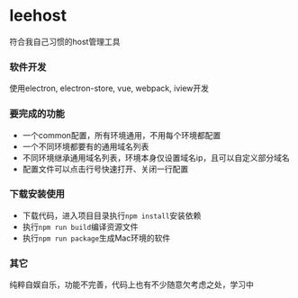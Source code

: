 # leehost

符合我自己习惯的host管理工具

### 软件开发
使用electron, electron-store, vue, webpack, iview开发

### 要完成的功能
+ 一个common配置，所有环境通用，不用每个环境都配置
+ 一个不同环境都要有的通用域名列表
+ 不同环境继承通用域名列表，环境本身仅设置域名ip，且可以自定义部分域名
+ 配置文件可以点击行号快速打开、关闭一行配置


### 下载安装使用
 - 下载代码，进入项目目录执行`npm install`安装依赖
 - 执行`npm run build`编译资源文件
 - 执行`npm run package`生成Mac环境的软件


### 其它
纯粹自娱自乐，功能不完善，代码上也有不少随意欠考虑之处，学习中